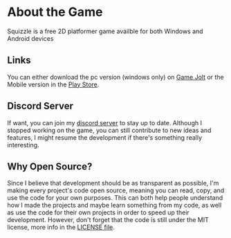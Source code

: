 # About the Game
Squizzle is a free 2D platformer game availble for both Windows and Android devices
## Links
You can either download the pc version (windows only) on [Game Jolt](https://gamejolt.com/games/squizzle/728673) or the Mobile version in the [Play Store](https://play.google.com/store/apps/details?id=com.GhostBandits.Squizzle&gl=DE).
## Discord Server
If want, you can join my [discord server](https://discord.gg/MQgTSM4qtm) to stay up to date. Although I stopped working on the game, you can still contribute to new ideas and features, I might resume the development if there's something really interesting.
## Why Open Source?
Since I believe that development should be as transparent as possible, I'm making every project's code open source, meaning you can read, copy, and use the code for your own purposes. This can both help people understand how I made the projects and maybe learn something from my code, as well as use the code for their own projects in order to speed up their development. However, don't forget that the code is still under the MIT license, more info in the [LICENSE file](LICENSE).
